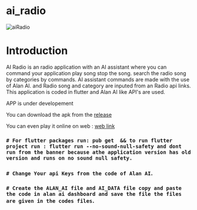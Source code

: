 # ai_radio
![aiRadio](https://user-images.githubusercontent.com/81036521/177046575-c5661038-e571-4018-8fb1-704036f0e0d5.png)

#
# Introduction
AI Radio is an radio application with an AI assistant where you can command your application play song stop the song. search the radio song by categories by commands. AI assistant commands are made with the use of Alan AI. and Radio song and category are inputed from an Radio api links. This application is coded in flutter and Alan AI like API's are used.

APP is under developement

You can download the apk from the [release](https://github.com/AadrianLeo/AI-Radio-App/releases/)

You can even play it online on web : [web link](https://ai-radio.netlify.app/)

### `# For flutter packages run: pub get  && to run flutter project run : flutter run --no-sound-null-safety and dont run from the banner because athe application version has old version and runs on no sound null safety.`

### `# Change Your api Keys from the code of Alan AI`.

### `# Create the ALAN_AI file and AI_DATA file copy and paste the code in alan ai dashboard and save the file the files are given in the codes files`.
